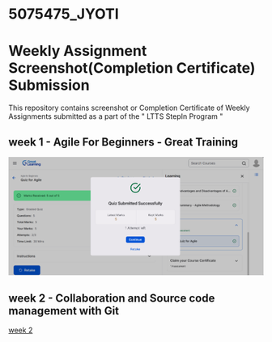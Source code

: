 # 5075475_JYOTI

# Weekly Assignment Screenshot(Completion Certificate) Submission

This repository contains screenshot or Completion Certificate of Weekly Assignments submitted as a part of the " LTTS StepIn Program "

## week 1 - Agile For Beginners - Great Training
![week 1](agile/task1.png)

## week 2 - Collaboration and Source code management with Git
[week 2](Git/git.pdf)

